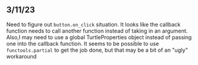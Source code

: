 ## 3/11/23
Need to figure out `button.on_click` situation. It looks like the callback function needs to call another function instead of taking in an argument. Also,I may need to use a global TurtleProperties object instead of passing one into the callback function. It seems to be possible to use `functools.partial` to get the job done, but that may be a bit of an "ugly" workaround